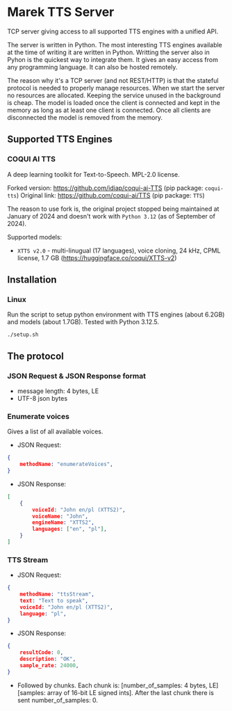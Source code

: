 # Marek TTS Server

TCP server giving access to all supported TTS engines with a unified API.

The server is written in Python. The most interesting TTS engines available at the time of writing it are written in Python. Writting the server also in Pyhon is the quickest way to integrate them. It gives an easy access from any programming language. It can also be hosted remotely.

The reason why it's a TCP server (and not REST/HTTP) is that the stateful protocol is needed to properly manage resources. When we start the server no resources are allocated. Keeping the service unused in the background is cheap. The model is loaded once the client is connected and kept in the memory as long as at least one client is connected. Once all clients are disconnected the model is removed from the memory.

## Supported TTS Engines

### COQUI AI TTS

A deep learning toolkit for Text-to-Speech. MPL-2.0 license.

Forked version: https://github.com/idiap/coqui-ai-TTS (pip package: `coqui-tts`)
Original link: https://github.com/coqui-ai/TTS (pip package: `TTS`)

The reason to use fork is, the original project stopped being maintained at January of 2024 and doesn't work with `Python 3.12` (as of September of 2024).

Supported models:
- `XTTS v2.0` - multi-linugual (17 languages), voice cloning, 24 kHz, CPML license, 1.7 GB (https://huggingface.co/coqui/XTTS-v2)

## Installation

### Linux

Run the script to setup python environment with TTS engines (about 6.2GB) and models (about 1.7GB). Tested with Python 3.12.5.

``` shell
./setup.sh
```

## The protocol

### JSON Request & JSON Response format

- message length: 4 bytes, LE
- UTF-8 json bytes

### Enumerate voices

Gives a list of all available voices.

- JSON Request:

``` json
{
	methodName: "enumerateVoices",
}
```

- JSON Response:

``` json
[
	{
		voiceId: "John en/pl (XTTS2)",
		voiceName: "John",
		engineName: "XTTS2",
		languages: ["en", "pl"],
	}
]
```

### TTS Stream

- JSON Request:

``` json
{
	methodName: "ttsStream",
	text: "Text to speak",
	voiceId: "John en/pl (XTTS2)",
	language: "pl",
}
```

- JSON Response:

``` json
{
	resultCode: 0,
	description: "OK",
	sample_rate: 24000,
}
```

- Followed by chunks. Each chunk is: [number_of_samples: 4 bytes, LE] [samples: array of 16-bit LE signed ints]. After the last chunk there is sent number_of_samples: 0.
